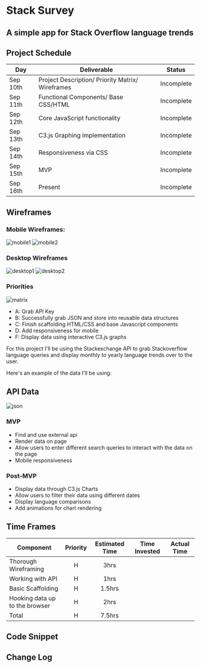 # Stack Survey

## A simple app for Stack Overflow language trends

## Project Schedule

| Day      | Deliverable                                      | Status     |
| -------- | ------------------------------------------------ | ---------- |
| Sep 10th | Project Description/ Priority Matrix/ Wireframes | Incomplete |
| Sep 11th | Functional Components/ Base CSS/HTML             | Incomplete |
| Sep 12th | Core JavaScript functionality                    | Incomplete |
| Sep 13th | C3.js Graphing implementation                    | Incomplete |
| Sep 14th | Responsiveness via CSS                           | Incomplete |
| Sep 15th | MVP                                              | Incomplete |
| Sep 16th | Present                                          | Incomplete |

## Wireframes

### Mobile Wireframes:

![mobile1](imgs/mobile-wireframe.jpg)
![mobile2](imgs/mobile-wireframe2.jpg)

### Desktop Wireframes

![desktop1](imgs/desktop-wireframe.jpg)
![desktop2](imgs/desktop-wireframe2.jpg)

### Priorities

![matrix](imgs/priority_matrix.png)

- A: Grab API Key
- B: Successfully grab JSON and store into reusable data structures
- C: Finish scaffolding HTML/CSS and base Javascript components
- D: Add responsiveness for mobile
- F: Display data using interactive C3.js graphs

For this project I'll be using the Stackexchange API to grab Stackoverflow language queries and display monthly to yearly language trends over to the user.

Here's an example of the data I'll be using:

## API Data

![json](imgs/json-example.jpg)

### MVP

- Find and use external api
- Render data on page
- Allow users to enter different search queries to interact with the data on the page
- Mobile responsiveness

### Post-MVP

- Display data through C3.js Charts
- Allow users to filter their data using different dates
- Display language comparisons
- Add animations for chart rendering

## Time Frames

| Component                      | Priority | Estimated Time | Time Invested | Actual Time |
| ------------------------------ | :------: | :------------: | :-----------: | :---------: |
| Thorough Wireframing           |    H     |      3hrs      |               |             |
| Working with API               |    H     |      1hrs      |               |             |
| Basic Scaffolding              |    H     |     1.5hrs     |               |             |
| Hooking data up to the browser |    H     |      2hrs      |               |             |
| Total                          |    H     |     7.5hrs     |               |             |

## Code Snippet

## Change Log
